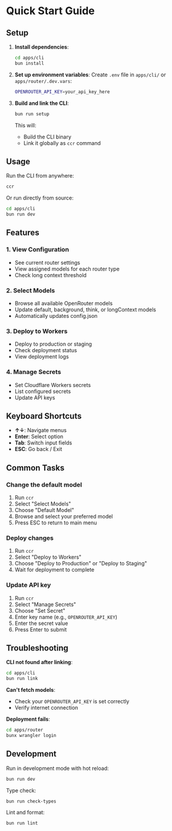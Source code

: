# Quick Start Guide

## Setup

1. **Install dependencies**:

   ```bash
   cd apps/cli
   bun install
   ```

2. **Set up environment variables**:
   Create `.env` file in `apps/cli/` or `apps/router/.dev.vars`:

   ```bash
   OPENROUTER_API_KEY=your_api_key_here
   ```

3. **Build and link the CLI**:

   ```bash
   bun run setup
   ```

   This will:

   - Build the CLI binary
   - Link it globally as `ccr` command

## Usage

Run the CLI from anywhere:

```bash
ccr
```

Or run directly from source:

```bash
cd apps/cli
bun run dev
```

## Features

### 1. View Configuration

- See current router settings
- View assigned models for each router type
- Check long context threshold

### 2. Select Models

- Browse all available OpenRouter models
- Update default, background, think, or longContext models
- Automatically updates config.json

### 3. Deploy to Workers

- Deploy to production or staging
- Check deployment status
- View deployment logs

### 4. Manage Secrets

- Set Cloudflare Workers secrets
- List configured secrets
- Update API keys

## Keyboard Shortcuts

- **↑↓**: Navigate menus
- **Enter**: Select option
- **Tab**: Switch input fields
- **ESC**: Go back / Exit

## Common Tasks

### Change the default model

1. Run `ccr`
2. Select "Select Models"
3. Choose "Default Model"
4. Browse and select your preferred model
5. Press ESC to return to main menu

### Deploy changes

1. Run `ccr`
2. Select "Deploy to Workers"
3. Choose "Deploy to Production" or "Deploy to Staging"
4. Wait for deployment to complete

### Update API key

1. Run `ccr`
2. Select "Manage Secrets"
3. Choose "Set Secret"
4. Enter key name (e.g., `OPENROUTER_API_KEY`)
5. Enter the secret value
6. Press Enter to submit

## Troubleshooting

**CLI not found after linking**:

```bash
cd apps/cli
bun run link
```

**Can't fetch models**:

- Check your `OPENROUTER_API_KEY` is set correctly
- Verify internet connection

**Deployment fails**:

```bash
cd apps/router
bunx wrangler login
```

## Development

Run in development mode with hot reload:

```bash
bun run dev
```

Type check:

```bash
bun run check-types
```

Lint and format:

```bash
bun run lint
```
